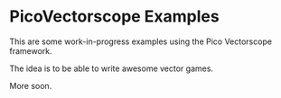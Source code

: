 # PicoVectorscope Examples

This are some work-in-progress examples using the Pico Vectorscope framework.

The idea is to be able to write awesome vector games.

More soon.